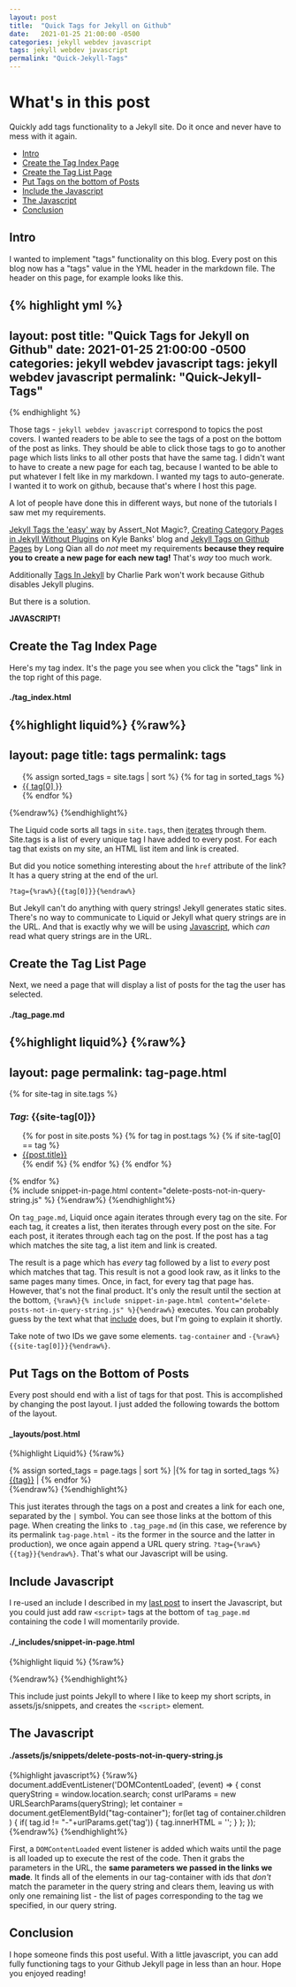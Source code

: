 ```yaml
---
layout: post
title:  "Quick Tags for Jekyll on Github"
date:   2021-01-25 21:00:00 -0500
categories: jekyll webdev javascript
tags: jekyll webdev javascript
permalink: "Quick-Jekyll-Tags"
---
```


# What's in this post

Quickly add tags functionality to a Jekyll site. Do it once and never have to mess with it again.

 - [Intro](#intro)
 - [Create the Tag Index Page](#create-the-tag-index-page)
 - [Create the Tag List Page](#create-the-tag-list-page)
 - [Put Tags on the bottom of Posts](#put-tags-on-the-bottom-of-posts)
 - [Include the Javascript](#include-javascript)
 - [The Javascript](#the-javascript)
 - [Conclusion](#conclusion)

## Intro

I wanted to implement "tags" functionality on this blog. Every post on this blog now has a "tags" value in the YML header in the markdown file. The header on this page, for example looks like this.

{% highlight yml %}
---
layout: post
title:  "Quick Tags for Jekyll on Github"
date:   2021-01-25 21:00:00 -0500
categories: jekyll webdev javascript
tags: jekyll webdev javascript
permalink: "Quick-Jekyll-Tags"
---
{% endhighlight %}

Those tags - `jekyll webdev javascript` correspond to topics the post covers. I wanted readers to be able to see the tags of a post on the bottom of the post as links. They should be able to click those tags to go to another page which lists links to all other posts that have the same tag. I didn't want to have to create a new page for each tag, because I wanted to be able to put whatever I felt like in my markdown. I wanted my tags to auto-generate. I wanted it to work on github, because that's where I host this page.

A lot of people have done this in different ways, but none of the tutorials I saw met my requirements.

[Jekyll Tags the 'easy' way](https://www.assertnotmagic.com/2017/04/25/jekyll-tags-the-easy-way/) by Assert_Not Magic?,
[Creating Category Pages in Jekyll Without Plugins](https://kylewbanks.com/blog/creating-category-pages-in-jekyll-without-plugins) on Kyle Banks' blog and [Jekyll Tags on Github Pages](http://longqian.me/2017/02/09/github-jekyll-tag/) by Long Qian all do _not_ meet my requirements **because they require you to create a new page for each new tag!** That's _way_ too much work.

Additionally [Tags In Jekyll](https://charliepark.org/tags-in-jekyll) by Charlie Park won't work because Github disables Jekyll plugins.

But there is a solution.

**JAVASCRIPT!**

## Create the Tag Index Page

Here's my tag index. It's the page you see when you click the "tags" link in the top right of this page.

#### ./tag_index.html

{%highlight liquid%}
{%raw%}
---
layout: page
title: tags
permalink: tags
---
<ul>
    {% assign sorted_tags = site.tags | sort %}
    {% for tag in sorted_tags %}
    <li><a href="/tag-page.html?tag={{tag[0]}}">{{ tag[0] }}</a></li>
    {% endfor %}
</ul>
{%endraw%}
{%endhighlight%}

The Liquid code sorts all tags in `site.tags`, then [iterates](https://shopify.github.io/liquid/tags/iteration/) through them. Site.tags is a list of every unique tag I have added to every post. For each tag that exists on my site, an HTML list item and link is created. 

But did you notice something interesting about the `href` attribute of the link? It has a query string at the end of the url.

`?tag={%raw%}{{tag[0]}}{%endraw%}`

But Jekyll can't do anything with query strings! Jekyll generates static sites. There's no way to communicate to Liquid or Jekyll what query strings are in the URL. And that is exactly why we will be using [Javascript](https://developer.mozilla.org/en-US/docs/Web/API/URL/search), which _can_ read what query strings are in the URL.

## Create the Tag List Page

Next, we need a page that will display a list of posts for the tag the user has selected.

#### ./tag_page.md

{%highlight liquid%}
{%raw%}
---
layout: page
permalink: tag-page.html
---
<div id="tag-container">
{% for site-tag in site.tags %}
<div id="-{{site-tag[0]}}"> 
<h3> <em>Tag</em>: {{site-tag[0]}} </h3>
    <ul id="ul-{{site-tag[0]}}">
    {% for post in site.posts %}
        {% for tag in post.tags %}
            {% if site-tag[0] == tag %}
            <li><a href="{{ post.url | relative_url }}">{{post.title}}</a></li>
            {% endif %}
        {% endfor %}
    {% endfor %}
    </ul>
</div>
{% endfor %}
</div>
{% include snippet-in-page.html content="delete-posts-not-in-query-string.js" %}
{%endraw%}
{%endhighlight%}

On `tag_page.md`, Liquid once again iterates through every tag on the site. For each tag, it creates a list, then iterates through every post on the site. For each post, it iterates through each tag on the post. If the post has a tag which matches the site tag, a list item and link is created.

The result is a page which has _every_ tag followed by a list to _every_ post which matches that tag. This result is not a good look raw, as it links to the same pages many times. Once, in fact, for every tag that page has. However, that's not the final product. It's only the result until the section at the bottom, `{%raw%}{% include snippet-in-page.html content="delete-posts-not-in-query-string.js" %}{%endraw%}` executes. You can probably guess by the text what that [include](https://jekyllrb.com/docs/includes/) does, but I'm going to explain it shortly.

Take note of two IDs we gave some elements. `tag-container` and `-{%raw%}{{site-tag[0]}}{%endraw%}`.


## Put Tags on the Bottom of Posts

Every post should end with a list of tags for that post. This is accomplished by changing the post layout. I just added the following towards the bottom of the layout.

#### _layouts/post.html

{%highlight Liquid%}
{%raw%}
  <div class="tag-links">
  {% assign sorted_tags = page.tags | sort %}
  |{% for tag in sorted_tags %}
    <a href="/tag-page.html?tag={{tag}}">{{tag}}</a> | 
  {% endfor %}
  </div>
{%endraw%}
{%endhighlight%}

This just iterates through the tags on a post and creates a link for each one, separated by the `|` symbol. You can see those links at the bottom of this page. When creating the links to `.tag_page.md` (in this case, we reference by its permalink `tag-page.html` - its the former in the source and the latter in production), we once again append a URL query string. `?tag={%raw%}{{tag}}{%endraw%}`. That's what our Javascript will be using.

## Include Javascript

I re-used an include I described in my [last post](/freeCodeCamp-Front-End-Snippets#adding-snippets) to insert the Javascript, but you could just add raw `<script>` tags at the bottom of `tag_page.md` containing the code I will momentarily provide.

#### ./_includes/snippet-in-page.html

{%highlight liquid %}
{%raw%}
<script type="text/javascript" src="{{site.baseurl}}/assets/js/snippets/{{ include.content }}"></script>
{%endraw%}
{%endhighlight%}

This include just points Jekyll to where I like to keep my short scripts, in assets/js/snippets, and creates the `<script>` element.

## The Javascript

#### ./assets/js/snippets/delete-posts-not-in-query-string.js

{%highlight javascript%}
{%raw%}
document.addEventListener('DOMContentLoaded', (event) => {
    const queryString = window.location.search;
    const urlParams = new URLSearchParams(queryString);
    let container = document.getElementById("tag-container");
    for(let tag of container.children ) {
        if( tag.id != "-"+urlParams.get('tag')) {
            tag.innerHTML = '';
        }
    };
});
{%endraw%}
{%endhighlight%}

First, a `DOMContentLoaded` event listener is added which waits until the page is all loaded up to execute the rest of the code. Then it grabs the parameters in the URL, the **same parameters we passed in the links we made**. It finds all of the elements in our tag-container with ids that _don't_ match the parameter in the query string and clears them, leaving us with only one remaining list - the list of pages corresponding to the tag we specified, in our query string.

## Conclusion

I hope someone finds this post useful. With a little javascript, you can add fully functioning tags to your Github Jekyll page in less than an hour. Hope you enjoyed reading!



